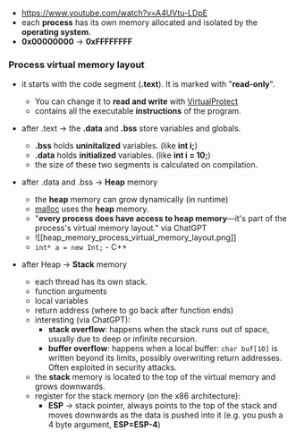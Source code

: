 -  https://www.youtube.com/watch?v=A4UVtu-LDpE
-  each **process** has its own memory allocated and isolated by the **operating system**.
-  **0x00000000** -> **0xFFFFFFFF**

### Process virtual memory layout
-  it starts with the code segment (**.text**). It is marked with "**read-only**".
	-  You can change it to **read and write** with [VirtualProtect](https://learn.microsoft.com/en-us/windows/win32/api/memoryapi/nf-memoryapi-virtualprotect)
	-  contains all the executable **instructions** of the program.
- after .text -> the **.data** and **.bss** store variables and globals.
	- **.bss** holds **uninitalized** variables. (like **int i;**)
	- **.data** holds **initialized** variables. (like **int i = 10;**)
	- the size of these two segments is calculated on compilation.
- after .data and .bss -> **Heap** memory
	- the **heap** memory can grow dynamically (in runtime)
	- [malloc](https://en.cppreference.com/w/c/memory/malloc) uses the **heap** memory.
	- "**every process does have access to heap memory**—it's part of the process's virtual memory layout." via ChatGPT
	- ![[heap_memory_process_virtual_memory_layout.png]]
	- `int* a = new Int;` - C++

- after Heap -> **Stack** memory
	- each thread has its own stack.
	- function arguments
	- local variables
	- return address (where to go back after function ends)
	- interesting (via ChatGPT):
		-  **stack overflow**: happens when the stack runs out of space, usually due to deep or infinite recursion.
		-  **buffer overflow**: happens when a local buffer: `char buf[10]` is written beyond its limits, possibly overwriting return addresses. Often exploited in security attacks.
	- the **stack** memory is located to the top of the virtual memory and grows downwards.
	- register for the stack memory (on the x86 architecture): 
		- **ESP** -> stack pointer, always points to the top of the stack and moves downwards as the data is pushed into it (e.g. you push a 4 byte argument, **ESP=ESP-4**)